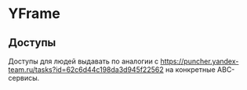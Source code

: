 # YFrame

## Доступы

Доступы для людей выдавать по аналогии с https://puncher.yandex-team.ru/tasks?id=62c6d44c198da3d945f22562 на конкретные ABC-сервисы.
